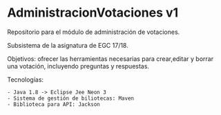 # AdministracionVotaciones v1
Repositorio para el módulo de administración de votaciones.

Subsistema de la asignatura de EGC 17/18.

Objetivos: ofrecer las herramientas necesarias para crear,editar y borrar una votación, incluyendo preguntas y respuestas.

Tecnologías:

	- Java 1.8 -> Eclipse Jee Neon 3
	- Sistema de gestión de biliotecas: Maven
	- Biblioteca para API: Jackson
	
